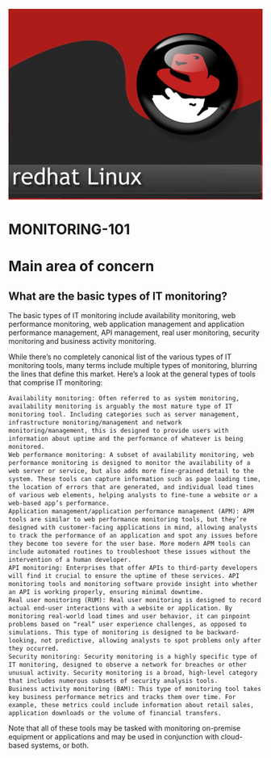 ![This is an image](/assets/images/LogoRedhat.jpg)

# **MONITORING-101**

# Main area of concern

	
## What are the basic types of IT monitoring?

The basic types of IT monitoring include availability monitoring, web performance monitoring, web application management and application performance management, API management, real user monitoring, security monitoring and business activity monitoring.

While there’s no completely canonical list of the various types of IT monitoring tools, many terms include multiple types of monitoring, blurring the lines that define this market. Here’s a look at the general types of tools that comprise IT monitoring:

    Availability monitoring: Often referred to as system monitoring, availability monitoring is arguably the most mature type of IT monitoring tool. Including categories such as server management, infrastructure monitoring/management and network monitoring/management, this is designed to provide users with information about uptime and the performance of whatever is being monitored.
    Web performance monitoring: A subset of availability monitoring, web performance monitoring is designed to monitor the availability of a web server or service, but also adds more fine-grained detail to the system. These tools can capture information such as page loading time, the location of errors that are generated, and individual load times of various web elements, helping analysts to fine-tune a website or a web-based app’s performance.
    Application management/application performance management (APM): APM tools are similar to web performance monitoring tools, but they’re designed with customer-facing applications in mind, allowing analysts to track the performance of an application and spot any issues before they become too severe for the user base. More modern APM tools can include automated routines to troubleshoot these issues without the intervention of a human developer.
    API monitoring: Enterprises that offer APIs to third-party developers will find it crucial to ensure the uptime of these services. API monitoring tools and monitoring software provide insight into whether an API is working properly, ensuring minimal downtime.
    Real user monitoring (RUM): Real user monitoring is designed to record actual end-user interactions with a website or application. By monitoring real-world load times and user behavior, it can pinpoint problems based on “real” user experience challenges, as opposed to simulations. This type of monitoring is designed to be backward-looking, not predictive, allowing analysts to spot problems only after they occurred.
    Security monitoring: Security monitoring is a highly specific type of IT monitoring, designed to observe a network for breaches or other unusual activity. Security monitoring is a broad, high-level category that includes numerous subsets of security analysis tools.
    Business activity monitoring (BAM): This type of monitoring tool takes key business performance metrics and tracks them over time. For example, these metrics could include information about retail sales, application downloads or the volume of financial transfers.

Note that all of these tools may be tasked with monitoring on-premise equipment or applications and may be used in conjunction with cloud-based systems, or both.
